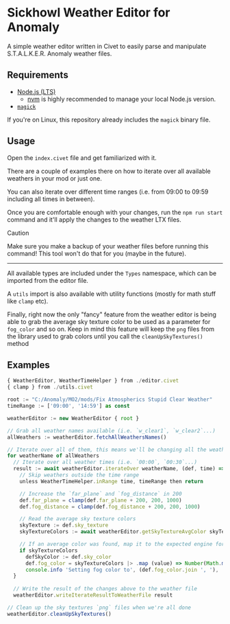 # Sickhowl Weather Editor for Anomaly

A simple weather editor written in Civet to easily parse and manipulate S.T.A.L.K.E.R. Anomaly weather files.

## Requirements

- [Node.js (LTS)](https://nodejs.org/en)
  - [nvm](https://github.com/nvm-sh/nvm) is highly recommended to manage your local Node.js version.
- [`magick`](https://imagemagick.org/script/download.php#:~:text=an%20iOS%20application.-,Windows%20Binary%20Release,-ImageMagick%20runs%20on)

If you're on Linux, this repository already includes the `magick` binary file.

## Usage

Open the `index.civet` file and get familiarized with it.

There are a couple of examples there on how to iterate over all available weathers in your mod or just one.

You can also iterate over different time ranges (i.e. from 09:00 to 09:59 including all times in between).

Once you are comfortable enough with your changes, run the `npm run start` command and it'll apply the changes to the weather LTX files.

> [!CAUTION]
> Make sure you make a backup of your weather files before running this command!
> This tool won't do that for you (maybe in the future).

---

All available types are included under the `Types` namespace, which can be imported from the editor file.

A `utils` import is also available with utility functions (mostly for math stuff like `clamp` etc).

Finally, right now the only "fancy" feature from the weather editor is being able to grab the average sky texture color to be used as a parameter for `fog_color` and so on. Keep in mind this feature will keep the `png` files from the library used to grab colors until you call the `cleanUpSkyTextures()` method

## Examples

```ts
{ WeatherEditor, WeatherTimeHelper } from ./editor.civet
{ clamp } from ./utils.civet

root := "C:/Anomaly/MO2/mods/Fix Atmospherics Stupid Clear Weather"
timeRange := ['09:00', '14:59'] as const

weatherEditor := new WeatherEditor { root }

// Grab all weather names available (i.e. `w_clear1`, `w_clear2`...)
allWeathers := weatherEditor.fetchAllWeathersNames()

// Iterate over all of them, this means we'll be changing all the weather files
for weatherName of allWeathers
  // Iterate over all weather times (i.e. `00:00`, `00:30`...)
  result := await weatherEditor.iterateOver weatherName, (def, time) => {
    // Skip weathers outside the time range
    unless WeatherTimeHelper.inRange time, timeRange then return

    // Increase the `far_plane` and `fog_distance` in 200
    def.far_plane = clamp(def.far_plane + 200, 200, 1000)
    def.fog_distance = clamp(def.fog_distance + 200, 200, 1000)

    // Read the average sky texture colors
    skyTexture := def.sky_texture
    skyTextureColors := await weatherEditor.getSkyTextureAvgColor skyTexture

    // If an average color was found, map it to the expected engine format and used them as the `fog_color`
    if skyTextureColors
      defSkyColor := def.sky_color
      def.fog_color = skyTextureColors |> .map (value) => Number(Math.max(0.01, value - 0.1).toFixed(2))
      console.info 'Setting fog color to', (def.fog_color.join ', '), 'for', skyTexture
  }
  
  // Write the result of the changes above to the weather file
  weatherEditor.writeIterateResultToWeatherFile result

// Clean up the sky textures `png` files when we're all done
weatherEditor.cleanUpSkyTextures()
```
